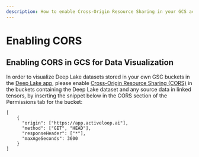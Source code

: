 ```yaml
---
description: How to enable Cross-Origin Resource Sharing in your GCS account.
---
```


# Enabling CORS

## Enabling CORS in GCS for Data Visualization

In order to visualize Deep Lake datasets stored in your own GSC buckets in the [Deep Lake app](https://app.activeloop.ai/), please enable [Cross-Origin Resource Sharing (CORS)](https://en.wikipedia.org/wiki/Cross-origin\_resource\_sharing) in the buckets containing the Deep Lake dataset and any source data in linked tensors, by inserting the snippet below in the CORS section of the Permissions tab for the bucket:

```
[
    {
      "origin": ["https://app.activeloop.ai"],
      "method": ["GET", "HEAD"],
      "responseHeader": ["*"],
      "maxAgeSeconds": 3600
    }
]
```

